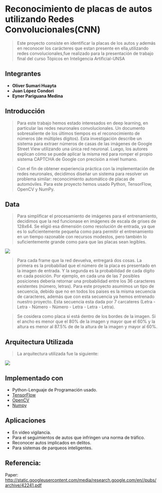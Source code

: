# Reconocimiento de placas de autos utilizando Redes Convolucionales(CNN)
> Este proyecto consiste en identificar la placas de los autos y además en reconocer los carácteres que estan presente en ella,utilizando 
redes convolucionales,fue realizado para la presentación de trabajo final del curso Tópicos en Inteligencia Artificial-UNSA



## Integrantes
* **Oliver Sumari Huayta**
* **Juan López Condori**
* **Eyner Pariguana Medina**


## Introducción
> Para este trabajo hemos estado interesados en deep learning, en particular las redes neuronales convolucionales. Un documento sobresaliente de los últimos tiempos es el reconocimiento de números (de múltiples dígitos). Esta investigación describe un sistema para extraer números de casas de las imágenes de Google Street View utilizando una única red neuronal. Luego, los autores explican cómo se puede aplicar la misma red para romper el propio sistema CAPTCHA de Google con precisión a nivel humano.

> Con el fin de obtener experiencia práctica con la implementación de redes neuronales, decidimos diseñar un sistema para resolver un problema similar: reconocimiento automático de placas de automóviles. Para este proyecto hemos usado Python, TensorFlow, OpenCV y NumPy.

## Data

> Para simplificar el procesamiento de imágenes para el entrenamiento, decidimos que la red funcionase en imágenes de escala de grises de 128x64. Se eligió esa dimensión como resolución de entrada, ya que es lo suficientemente pequeña como para permitir el entrenamiento en un tiempo razonable con recursos modestos, pero también lo suficientemente grande como para que las placas sean legibles.

![](https://matthewearl.github.io/assets/cnn-anpr/window-example.jpg)

> Para cada frame que la red devuelva, entregará dos cosas. La primera es la probabiliad que el número de la placa es presentado en la imagen de entrada. Y la segunda es la probabilidad de cada dígito en cada posición. Por ejemplo, en cada una de las 7 posibles posiciones debería retornar una probabilidad entre los 36 caracteres existentes (número, letras). Para este proyecto asumimos un tipo de secuencia, debido que no en todos los paises es la misma secuencia de caracteres, además que con esta secuencia ya hemos entrenado nuestro proyecto. Esta secuencia esta dada por 7 carcateres (Letra - Letra - Número - Número - Letra - Letra - Letra).

> Se cosidera como placa si está dentro de los bordes de la imagen. Si el ancho es menor que el 80% de la imagen y mayor que el 60% y la altura es menor al 87.5% de de la altura de la imagen y mayor al 60%.  


## Arquitectura Utilizada
> La arquitectura utilizada fue la siguiente:

![](https://matthewearl.github.io/assets/cnn-anpr/topology.svg)

## Implementado con
* Python-Lenguaje de Programación usado.
* [TensorFlow](https://www.tensorflow.org/) 
* [OpenCV](http://opencv.org/) 
* [Numpy](http://www.numpy.org/) 


## Aplicaciones 

  * En video vigilancia.
  * Para el seguimientos de autos que infringen una norma de tráfico.
  * Reconocer autos implicados en delitos.
  * Para sistemas de parqueos inteligentes.

## Referencia:
Paper: http://static.googleusercontent.com/media/research.google.com/en//pubs/archive/42241.pdf
